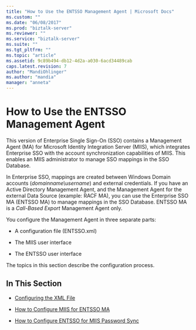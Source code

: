```yaml
---
title: "How to Use the ENTSSO Management Agent | Microsoft Docs"
ms.custom: ""
ms.date: "06/08/2017"
ms.prod: "biztalk-server"
ms.reviewer: ""
ms.service: "biztalk-server"
ms.suite: ""
ms.tgt_pltfrm: ""
ms.topic: "article"
ms.assetid: 9c89b494-db12-4d2a-a030-6acd34489cab
caps.latest.revision: 7
author: "MandiOhlinger"
ms.author: "mandia"
manager: "anneta"
---
```

# How to Use the ENTSSO Management Agent
This version of Enterprise Single Sign-On (SSO) contains a Management Agent (MA) for Microsoft Identity Integration Server (MIIS), which integrates Enterprise SSO with the account synchronization capabilities of MIIS. This enables an MIIS administrator to manage SSO mappings in the SSO Database.  
  
 In Enterprise SSO, mappings are created between Windows Domain accounts (*domainname\username*) and external credentials. If you have an Active Directory Management Agent, and the Management Agent for the external Data Source (example: RACF MA), you can use the Enterprise SSO MA (ENTSSO MA) to manage mappings in the SSO Database. ENTSSO MA is a *Call-Based Export* Management Agent only.  
  
 You configure the Management Agent in three separate parts:  
  
-   A configuration file (ENTSSO.xml)  
  
-   The MIIS user interface  
  
-   The ENTSSO user interface  
  
 The topics in this section describe the configuration process.  
  
## In This Section  
  
-   [Configuring the XML File](../core/configuring-the-xml-file.md)  
  
-   [How to Configure MIIS for ENTSSO MA](../core/how-to-configure-miis-for-entsso-ma.md)  
  
-   [How to Configure ENTSSO for MIIS Password Sync](../core/how-to-configure-entsso-for-miis-password-sync.md)